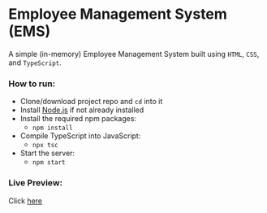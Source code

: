 # Employee Management System (EMS)
A simple (in-memory) Employee Management System built using `HTML`, `CSS`, and `TypeScript`.

### How to run:
- Clone/download project repo and `cd` into it
- Install [Node.js](https://nodejs.org/) if not already installed
- Install the required npm packages:
  - `npm install`
- Compile TypeScript into JavaScript:
  - `npx tsc`
- Start the server:
  - `npm start`

### Live Preview:
Click [here](https://meghavx.github.io/simple-ems/)
